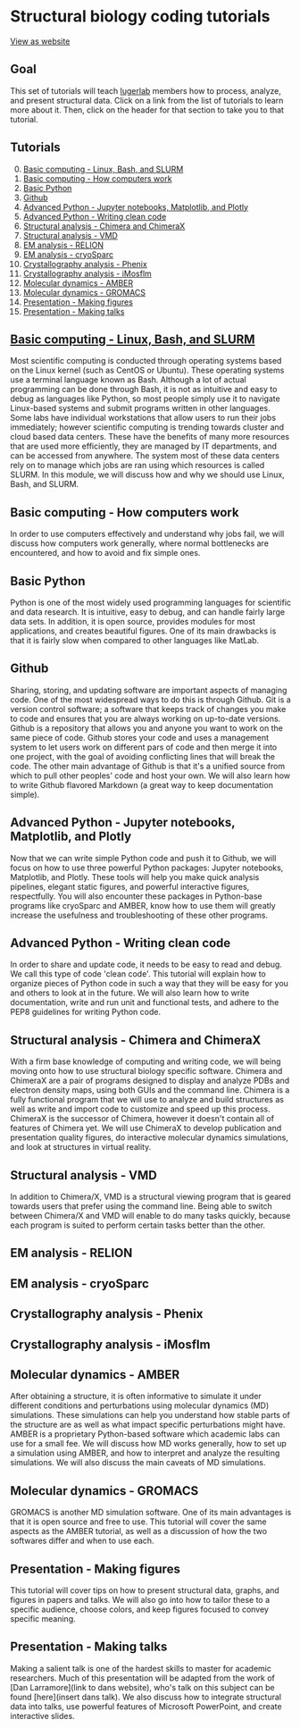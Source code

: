 # Structural biology coding tutorials
[View as website](https://luger-lab.github.io/coding-tutorials/basic_computing/)
## Goal
This set of tutorials will teach [lugerlab](https://lugerlab.org/) members how to process, analyze, and present structural data. Click on a link from the list of tutorials to learn more about it. Then, click on the header for that section to take you to that tutorial.

## Tutorials
0. [Basic computing - Linux, Bash, and SLURM](#basic-computing---linux-bash-and-slurm)
0. [Basic computing - How computers work](#basic-computing---how-computers-work)
0. [Basic Python](#basic-python)
0. [Github](#github)
0. [Advanced Python - Jupyter notebooks, Matplotlib, and Plotly](#advanced-python---jupyter-notebooks-matplotlib-and-plotly)
0. [Advanced Python - Writing clean code](#advanced-python---writing-clean-code)
0. [Structural analysis - Chimera and ChimeraX](#structural-analysis---chimera-and-chimerax)
0. [Structural analysis - VMD](#structural-analysis---vmd)
0. [EM analysis - RELION](#em-analysis---relion)
0. [EM analysis - cryoSparc](#em-analysis---cryosparc)
0. [Crystallography analysis - Phenix](#crystallography-analysis---phenix)
0. [Crystallography analysis - iMosflm](#crystallography-analysis---imosflm)
0. [Molecular dynamics - AMBER](#molecular-dynamics---amber)
0. [Molecular dynamics - GROMACS](#molecular-dynamics---gromacs)
0. [Presentation - Making figures](#presentation---making-figures)
0. [Presentation - Making talks](#presentation---making-talks)

## [Basic computing - Linux, Bash, and SLURM](https://luger-lab.github.io/coding-tutorials/basic_computing/)
Most scientific computing is conducted through operating systems based on the Linux kernel (such as CentOS or Ubuntu). These operating systems use a terminal language known as Bash. Although a lot of actual programming can be done through Bash, it is not as intuitive and easy to debug as languages like Python, so most people simply use it to navigate Linux-based systems and submit programs written in other languages. Some labs have individual workstations that allow users to run their jobs immediately; however scientific computing is trending towards cluster and cloud based data centers. These have the benefits of many more resources that are used more efficiently, they are managed by IT departments, and can be accessed from anywhere. The system most of these data centers rely on to manage which jobs are ran using which resources is called SLURM. In this module, we will discuss how and why we should use Linux, Bash, and SLURM.

## Basic computing - How computers work
In order to use computers effectively and understand why jobs fail, we will discuss how computers work generally, where normal bottlenecks are encountered, and how to avoid and fix simple ones.

## Basic Python
Python is one of the most widely used programming languages for scientific and data research. It is intuitive, easy to debug, and can handle fairly large data sets. In addition, it is open source, provides modules for most applications, and creates beautiful figures. One of its main drawbacks is that it is fairly slow when compared to other languages like MatLab.

## Github
Sharing, storing, and updating software are important aspects of managing code. One of the most widespread ways to do this is through Github. Git is a version control software; a software that keeps track of changes you make to code and ensures that you are always working on up-to-date versions. Github is a repository that allows you and anyone you want to work on the same piece of code. Github stores your code and uses a management system to let users work on different pars of code and then merge it into one project, with the goal of avoiding conflicting lines that will break the code. The other main advantage of Github is that it's a unified source from which to pull other peoples' code and host your own. We will also learn how to write Github flavored Markdown (a great way to keep documentation simple).

## Advanced Python - Jupyter notebooks, Matplotlib, and Plotly
Now that we can write simple Python code and push it to Github, we will focus on how to use three powerful Python packages: Jupyter notebooks, Matplotlib, and Plotly. These tools will help you make quick analysis pipelines, elegant static figures, and powerful interactive figures, respectfully. You will also encounter these packages in Python-base programs like cryoSparc and AMBER, know how to use them will greatly increase the usefulness and troubleshooting of these other programs.

## Advanced Python - Writing clean code
In order to share and update code, it needs to be easy to read and debug. We call this type of code 'clean code'. This tutorial will explain how to organize pieces of Python code in such a way that they will be easy for you and others to look at in the future. We will also learn how to write documentation, write and run unit and functional tests, and adhere to the PEP8 guidelines for writing Python code.

## Structural analysis - Chimera and ChimeraX
With a firm base knowledge of computing and writing code, we will being moving onto how to use structural biology specific software. Chimera and ChimeraX are a pair of programs designed to display and analyze PDBs and electron density maps, using both GUIs and the command line. Chimera is a fully functional program that we will use to analyze and build structures as well as write and import code to customize and speed up this process. ChimeraX is the successor of Chimera, however it doesn't contain all of features of Chimera yet. We will use ChimeraX to develop publication and presentation quality figures, do interactive molecular dynamics simulations, and look at structures in virtual reality.

## Structural analysis - VMD
In addition to Chimera/X, VMD is a structural viewing program that is geared towards users that prefer using the command line. Being able to switch between Chimera/X and VMD will enable to do many tasks quickly, because each program is suited to perform certain tasks better than the other.

## EM analysis - RELION
## EM analysis - cryoSparc
## Crystallography analysis - Phenix
## Crystallography analysis - iMosflm
## Molecular dynamics - AMBER
After obtaining a structure, it is often informative to simulate it under different conditions and perturbations using molecular dynamics (MD) simulations. These simulations can help you understand how stable parts of the structure are as well as what impact specific perturbations might have. AMBER is a proprietary Python-based software which academic labs can use for a small fee. We will discuss how MD works generally, how to set up a simulation using AMBER, and how to interpret and analyze the resulting simulations. We will also discuss the main caveats of MD simulations.

## Molecular dynamics - GROMACS
GROMACS is another MD simulation software. One of its main advantages is that it is open source and free to use. This tutorial will cover the same aspects as the AMBER tutorial, as well as a discussion of how the two softwares differ and when to use each.

## Presentation - Making figures
This tutorial will cover tips on how to present structural data, graphs, and figures in papers and talks. We will also go into how to tailor these to a specific audience, choose colors, and keep figures focused to convey specific meaning.

## Presentation - Making talks
Making a salient talk is one of the hardest skills to master for academic researchers. Much of this presentation will be adapted from the work of [Dan Larramore](link to dans website), who's talk on this subject can be found [here](insert dans talk). We also discuss how to integrate structural data into talks, use powerful features of Microsoft PowerPoint, and create interactive slides.
